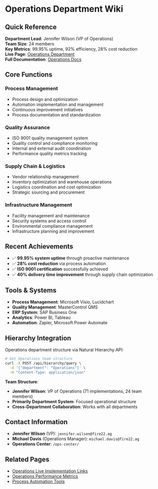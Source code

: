 # Operations Department Wiki

## Quick Reference

**Department Lead**: Jennifer Wilson (VP of Operations)  
**Team Size**: 24 members  
**Key Metrics**: 99.95% uptime, 92% efficiency, 28% cost reduction  
**Live Page**: [Operations Department](../../src/departments/operations-department.html)  
**Full Documentation**: [Operations Docs](../../docs/departments/operations.md)

## Core Functions

### Process Management
- Process design and optimization
- Automation implementation and management
- Continuous improvement initiatives
- Process documentation and standardization

### Quality Assurance
- ISO 9001 quality management system
- Quality control and compliance monitoring
- Internal and external audit coordination
- Performance quality metrics tracking

### Supply Chain & Logistics
- Vendor relationship management
- Inventory optimization and warehouse operations
- Logistics coordination and cost optimization
- Strategic sourcing and procurement

### Infrastructure Management
- Facility management and maintenance
- Security systems and access control
- Environmental compliance management
- Infrastructure planning and improvement

## Recent Achievements

- ✅ **99.95% system uptime** through proactive maintenance
- ✅ **28% cost reduction** via process automation
- ✅ **ISO 9001 certification** successfully achieved
- ✅ **40% delivery time improvement** through supply chain optimization

## Tools & Systems

- **Process Management**: Microsoft Visio, Lucidchart
- **Quality Management**: MasterControl QMS
- **ERP System**: SAP Business One
- **Analytics**: Power BI, Tableau
- **Automation**: Zapier, Microsoft Power Automate

## Hierarchy Integration

Operations department structure via Natural Hierarchy API:

```bash
# Get Operations team structure
curl -X POST /api/hierarchy/query \
  -d '{"department": "Operations"}' \
  -H "Content-Type: application/json"
```

**Team Structure**:
- **Jennifer Wilson**: VP of Operations (71 implementations, 24 team members)
- **Primarily Department System**: Focused operational structure
- **Cross-Department Collaboration**: Works with all departments

## Contact Information

- **Jennifer Wilson** (VP): `jennifer.wilson@fire22.ag`
- **Michael Davis** (Operations Manager): `michael.davis@fire22.ag`
- **Operations Center**: `/ops-center/`

## Related Pages

- [Operations Live Implementation Links](../../src/departments/operations-department.html#implementation-links)
- [Operations Performance Metrics](../../src/metrics/operations.html)
- [Process Automation Tools](../../src/automation/)